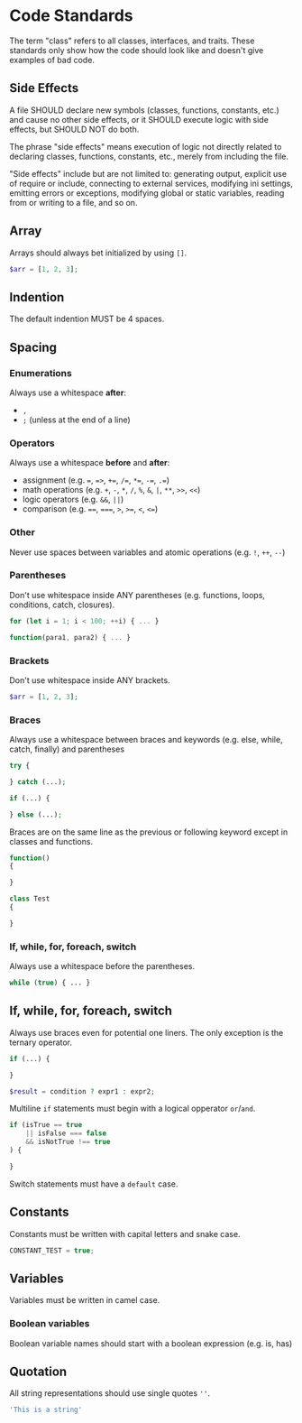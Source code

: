 # Code Standards

The term "class" refers to all classes, interfaces, and traits. These standards only show how the code should look like and doesn't give examples of bad code.

## Side Effects

A file SHOULD declare new symbols (classes, functions, constants, etc.) and cause no other side effects, or it SHOULD execute logic with side effects, but SHOULD NOT do both.

The phrase "side effects" means execution of logic not directly related to declaring classes, functions, constants, etc., merely from including the file.

"Side effects" include but are not limited to: generating output, explicit use of require or include, connecting to external services, modifying ini settings, emitting errors or exceptions, modifying global or static variables, reading from or writing to a file, and so on.

## Array

Arrays should always bet initialized by using `[]`.

```php
$arr = [1, 2, 3];
```

## Indention

The default indention MUST be 4 spaces.

## Spacing

### Enumerations

Always use a whitespace **after**:

* `,`
* `;` (unless at the end of a line)

### Operators

Always use a whitespace **before** and **after**:

* assignment (e.g. `=`, `=>`, `+=`, `/=`, `*=`, `-=`, `.=`)
* math operations (e.g. `+`, `-`, `*`, `/`, `%`, `&`, `|`, `**`, `>>`, `<<`) 
* logic operators (e.g. `&&`, `||`)
* comparison (e.g. `==`, `===`, `>`, `>=`, `<`, `<=`)

### Other

Never use spaces between variables and atomic operations (e.g. `!`, `++`, `--`)

### Parentheses

Don't use whitespace inside ANY parentheses (e.g. functions, loops, conditions, catch, closures).

```js
for (let i = 1; i < 100; ++i) { ... }
``` 

```js
function(para1, para2) { ... }
``` 

### Brackets

Don't use whitespace inside ANY brackets.

```php
$arr = [1, 2, 3];
```

### Braces

Always use a whitespace between braces and keywords (e.g. else, while, catch, finally) and parentheses

```php
try {

} catch (...);
```

```php
if (...) {

} else (...);
```

Braces are on the same line as the previous or following keyword except in classes and functions.

```php
function()
{

}
```

```php
class Test
{

}
```

### If, while, for, foreach, switch

Always use a whitespace before the parentheses.

```php
while (true) { ... }
``` 

## If, while, for, foreach, switch

Always use braces even for potential one liners. The only exception is the ternary operator.

```php
if (...) {

}
```

```php
$result = condition ? expr1 : expr2;
```

Multiline `if` statements must begin with a logical opperator `or`/`and`.

```php
if (isTrue == true
    || isFalse === false
    && isNotTrue !== true
) {

}
```

Switch statements must have a `default` case.

## Constants

Constants must be written with capital letters and snake case.

```js
CONSTANT_TEST = true;
```

## Variables

Variables must be written in camel case.

### Boolean variables

Boolean variable names should start with a boolean expression (e.g. is, has)

## Quotation

All string representations should use single quotes `''`.

```js
'This is a string'
```